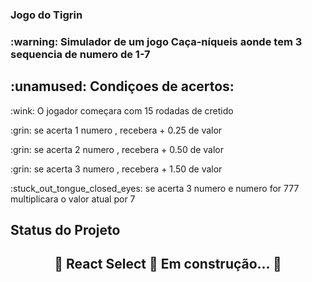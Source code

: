 ### Jogo do Tigrin 
<h3> :warning: Simulador de um jogo Caça-níqueis aonde tem 3 sequencia de numero de 1-7</h3>
<h2> :unamused: Condiçoes de acertos:</h2>
<p>:wink: O jogador começara com 15 rodadas de cretido</p>
<p>:grin: se acerta 1 numero , recebera + 0.25 de valor</p>
<p>:grin: se acerta 2 numero ,  recebera + 0.50 de valor</p>
<p>:grin: se acerta 3 numero ,  recebera + 1.50 de valor</p>
<p>:stuck_out_tongue_closed_eyes: se acerta 3 numero e numero for 777 multiplicara o valor atual por 7</p>


## Status do Projeto
<h2 align="center"> 
	🚧  React Select 🚀 Em construção...  🚧
</h2>
